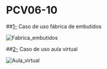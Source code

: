 # PCV06-10

##[1-](usecase/ejercicio1.puml) Caso de uso fábrica de embutidos 

![Fabrica_embutidos](http://www.plantuml.com/plantuml/proxy?cache=no&src=https://raw.githubusercontent.com/eliadotor/PCV06-10/master/usecase/ejercicio1.puml)

##[2-](usecase/ejercicio2.puml) Caso de uso aula virtual 

![Aula_virtual](http://www.plantuml.com/plantuml/proxy?cache=no&src=https://raw.githubusercontent.com/eliadotor/PCV06-10/master/usecase/ejercicio2.puml)